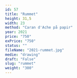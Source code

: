 ```yaml
---
id: 57
title: "Rummet"
height: 31,5
width: 23
method: "Caran d'Ache på papir"
year: 2021
price: "750"
exPrice: "750"
status: ""
fileName: "2021-rummet.jpg"
medie: "drawing"
draft: "False"
slug: "rummet"
weight: "300"
---
```

